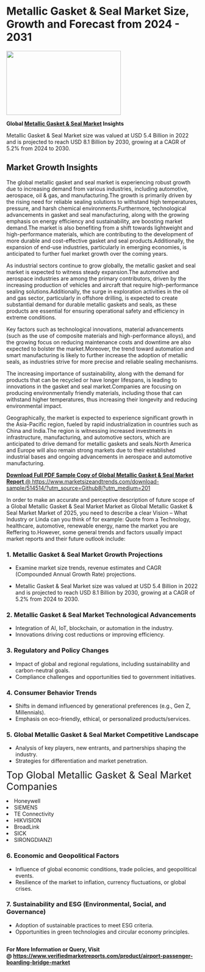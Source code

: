 <H1>Metallic Gasket & Seal Market Size, Growth and Forecast from 2024 - 2031</H1><img class="aligncenter size-medium wp-image-584254" src="https://thirdeyenews.in/wp-content/uploads/2024/09/Global-Market-Research-300x168.jpeg" alt="" width="300" height="168" /><p><strong>Global&nbsp;<a href="https://www.marketsizeandtrends.com/download-sample/514514/?utm_source=Github8j?utm_medium=201">Metallic Gasket & Seal Market</a> Insights</strong></p><p>Metallic Gasket & Seal Market size was valued at USD 5.4 Billion in 2022 and is projected to reach USD 8.1 Billion by 2030, growing at a CAGR of 5.2% from 2024 to 2030.</p><p><h2>Market Growth Insights</h2> <p>The global metallic gasket and seal market is experiencing robust growth due to increasing demand from various industries, including automotive, aerospace, oil & gas, and manufacturing.The growth is primarily driven by the rising need for reliable sealing solutions to withstand high temperatures, pressure, and harsh chemical environments.Furthermore, technological advancements in gasket and seal manufacturing, along with the growing emphasis on energy efficiency and sustainability, are boosting market demand.The market is also benefiting from a shift towards lightweight and high-performance materials, which are contributing to the development of more durable and cost-effective gasket and seal products.Additionally, the expansion of end-use industries, particularly in emerging economies, is anticipated to further fuel market growth over the coming years.</p> <p><a href="javascript:void(0);"></a></p> <p>As industrial sectors continue to grow globally, the metallic gasket and seal market is expected to witness steady expansion.The automotive and aerospace industries are among the primary contributors, driven by the increasing production of vehicles and aircraft that require high-performance sealing solutions.Additionally, the surge in exploration activities in the oil and gas sector, particularly in offshore drilling, is expected to create substantial demand for durable metallic gaskets and seals, as these products are essential for ensuring operational safety and efficiency in extreme conditions.</p> <p>Key factors such as technological innovations, material advancements (such as the use of composite materials and high-performance alloys), and the growing focus on reducing maintenance costs and downtime are also expected to bolster the market.Moreover, the trend toward automation and smart manufacturing is likely to further increase the adoption of metallic seals, as industries strive for more precise and reliable sealing mechanisms.</p> <p>The increasing importance of sustainability, along with the demand for products that can be recycled or have longer lifespans, is leading to innovations in the gasket and seal market.Companies are focusing on producing environmentally friendly materials, including those that can withstand higher temperatures, thus increasing their longevity and reducing environmental impact.</p> <p>Geographically, the market is expected to experience significant growth in the Asia-Pacific region, fueled by rapid industrialization in countries such as China and India.The region is witnessing increased investments in infrastructure, manufacturing, and automotive sectors, which are anticipated to drive demand for metallic gaskets and seals.North America and Europe will also remain strong markets due to their established industrial bases and ongoing advancements in aerospace and automotive manufacturing.</p> <p><a href="javascript:void(0);"></p><p><span class=""><strong>Download Full PDF Sample Copy of Global Metallic Gasket & Seal Market Report</strong> @ <a href="https://www.marketsizeandtrends.com/download-sample/514514/?utm_source=Github8j?utm_medium=201" target="_blank">https://www.marketsizeandtrends.com/download-sample/514514/?utm_source=Github8j?utm_medium=201</a></span></p><p>In order to make an accurate and perceptive description of future scope of a Global&nbsp;Metallic Gasket & Seal Market Market as Global&nbsp;Metallic Gasket & Seal Market Market of 2025, you need to describe a clear Vision &ndash; What Industry or Linda can you think of for example: Quote from a Technology, healthcare, automotive, renewable energy, name the market you are Reffering to.However, some general trends and factors usually impact market reports and their future outlook include:</p><h3>1.&nbsp;<strong>Metallic Gasket & Seal Market Growth Projections</strong></h3><ul><li>Examine market size trends, revenue estimates and CAGR (Compounded Annual Growth Rate) projections.</li><li><p>Metallic Gasket & Seal Market size was valued at USD 5.4 Billion in 2022 and is projected to reach USD 8.1 Billion by 2030, growing at a CAGR of 5.2% from 2024 to 2030.</p></li></ul><h3>2.&nbsp;<strong>Metallic Gasket & Seal Market Technological Advancements</strong></h3><ul><li>Integration of AI, IoT, blockchain, or automation in the industry.</li><li>Innovations driving cost reductions or improving efficiency.</li></ul><h3>3.&nbsp;<strong>Regulatory and Policy Changes</strong></h3><ul><li>Impact of global and regional regulations, including sustainability and carbon-neutral goals.</li><li>Compliance challenges and opportunities tied to government initiatives.</li></ul><h3>4.&nbsp;<strong>Consumer Behavior Trends</strong></h3><ul><li>Shifts in demand influenced by generational preferences (e.g., Gen Z, Millennials).</li><li>Emphasis on eco-friendly, ethical, or personalized products/services.</li></ul><h3>5.&nbsp;<strong>Global Metallic Gasket & Seal Market Competitive Landscape</strong></h3><ul><li>Analysis of key players, new entrants, and partnerships shaping the industry.</li><li>Strategies for differentiation and market penetration.</li></ul><p data-pm-slice="1 1 []"><span style="color: inherit; font-family: inherit; font-size: 25px;">Top Global Metallic Gasket & Seal Market Companies</span></p><div class="" data-test-id=""><p><li>Honeywell</li><li> SIEMENS</li><li> TE Connectivity</li><li> HIKVISION</li><li> BroadLink</li><li> SICK</li><li> SIRONGDIANZI</li></p></div><h3>6.&nbsp;<strong>Economic and Geopolitical Factors</strong></h3><ul><li>Influence of global economic conditions, trade policies, and geopolitical events.</li><li>Resilience of the market to inflation, currency fluctuations, or global crises.</li></ul><h3>7.&nbsp;<strong>Sustainability and ESG (Environmental, Social, and Governance)</strong></h3><ul><li>Adoption of sustainable practices to meet ESG criteria.</li><li>Opportunities in green technologies and circular economy principles.</li></ul><h2><strong style="font-size: 14px;">For More Information or Query, Visit @&nbsp;</strong><a style="background-color: #ffffff; font-size: 14px;" href="https://www.marketsizeandtrends.com/report/metallic-gasket-seal-market/" target="_blank">https://www.verifiedmarketreports.com/product/airport-passenger-boarding-bridge-market</a></h2>
